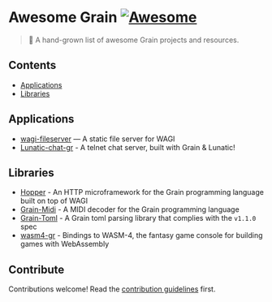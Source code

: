 # Awesome Grain [![Awesome](https://awesome.re/badge.svg)](https://awesome.re)

> 🌾 A hand-grown list of awesome Grain projects and resources.

## Contents

- [Applications](#applications)
- [Libraries](#libraries)

## Applications

- [wagi-fileserver](https://github.com/deislabs/wagi-fileserver) — A static file server for WAGI
- [Lunatic-chat-gr](https://github.com/ospencer/lunatic-chat-gr) - A telnet chat server, built with Grain & Lunatic!

## Libraries

- [Hopper](https://github.com/alex-snezhko/hopper) - An HTTP microframework for the Grain programming language built on top of WAGI
- [Grain-Midi](https://github.com/spotandjake/Grain-Midi) - A MIDI decoder for the Grain programming language
- [Grain-Toml](https://github.com/spotandjake/Grain-Toml) - A Grain toml parsing library that complies with the `v1.1.0` spec
- [wasm4-gr](https://github.com/ospencer/wasm4-gr) - Bindings to WASM-4, the fantasy game console for building games with WebAssembly

## Contribute

Contributions welcome! Read the [contribution guidelines](CONTRIBUTING.md) first.
